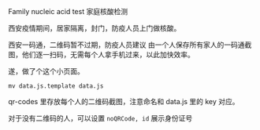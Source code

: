 Family nucleic acid test
家庭核酸检测

西安疫情期间，居家隔离，封门，防疫人员上门做核酸。

西安一码通，二维码暂不过期，防疫人员建议 由一个人保存所有家人的一码通截图，他们逐一扫码，无需每个人拿手机过来，以此加快效率。

遂，做了个这个小页面。


`mv data.js.template data.js`

qr-codes 里存放每个人的二维码截图，注意命名和 data.js 里的 key 对应。

对于没有二维码的人，可以设置 `noQRCode, id` 展示身份证号